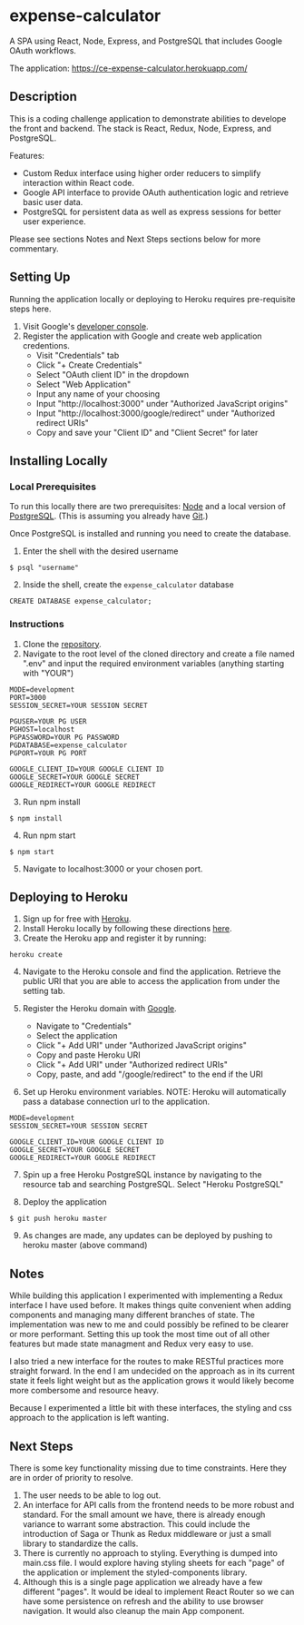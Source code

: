 # expense-calculator

A SPA using React, Node, Express, and PostgreSQL that includes Google OAuth workflows.

The application: https://ce-expense-calculator.herokuapp.com/

## Description

This is a coding challenge application to demonstrate abilities to develope the front and backend. The stack is React, Redux, Node, Express, and PostgreSQL.

Features:

- Custom Redux interface using higher order reducers to simplify interaction within React code.
- Google API interface to provide OAuth authentication logic and retrieve basic user data.
- PostgreSQL for persistent data as well as express sessions for better user experience.

Please see sections Notes and Next Steps sections below for more commentary.

## Setting Up

Running the application locally or deploying to Heroku requires pre-requisite steps here.

1. Visit Google's [developer console](https://console.developers.google.com/).
2. Register the application with Google and create web application credentions.
   - Visit "Credentials" tab
   - Click "+ Create Credentials"
   - Select "OAuth client ID" in the dropdown
   - Select "Web Application"
   - Input any name of your choosing
   - Input "http://localhost:3000" under "Authorized JavaScript origins"
   - Input "http://localhost:3000/google/redirect" under "Authorized redirect URIs"
   - Copy and save your "Client ID" and "Client Secret" for later

## Installing Locally

### Local Prerequisites

To run this locally there are two prerequisites: [Node](https://nodejs.org/en/download/) and a local version of [PostgreSQL](https://www.postgresql.org/download/). (This is assuming you already have [Git](https://help.github.com/en/github/getting-started-with-github/set-up-git).)

Once PostgreSQL is installed and running you need to create the database.

1. Enter the shell with the desired username

```
$ psql "username"
```

2. Inside the shell, create the `expense_calculator` database

```
CREATE DATABASE expense_calculator;
```

### Instructions

1. Clone the [repository](https://github.com/Tmunayyer/expense-calculator).
2. Navigate to the root level of the cloned directory and create a file named ".env" and input the required environment variables (anything starting with "YOUR")

```
MODE=development
PORT=3000
SESSION_SECRET=YOUR SESSION SECRET

PGUSER=YOUR PG USER
PGHOST=localhost
PGPASSWORD=YOUR PG PASSWORD
PGDATABASE=expense_calculator
PGPORT=YOUR PG PORT

GOOGLE_CLIENT_ID=YOUR GOOGLE CLIENT ID
GOOGLE_SECRET=YOUR GOOGLE SECRET
GOOGLE_REDIRECT=YOUR GOOGLE REDIRECT

```

3. Run npm install

```
$ npm install
```

4. Run npm start

```
$ npm start
```

5. Navigate to localhost:3000 or your chosen port.

## Deploying to Heroku

1. Sign up for free with [Heroku](https://www.heroku.com/).
2. Install Heroku locally by following these directions [here](https://devcenter.heroku.com/articles/getting-started-with-nodejs#set-up).
3. Create the Heroku app and register it by running:

```
heroku create
```

4. Navigate to the Heroku console and find the application. Retrieve the public URI that you are able to access the application from under the setting tab.

5. Register the Heroku domain with [Google](https://console.developers.google.com/).

   - Navigate to "Credentials"
   - Select the application
   - Click "+ Add URI" under "Authorized JavaScript origins"
   - Copy and paste Heroku URI
   - Click "+ Add URI" under "Authorized redirect URIs"
   - Copy, paste, and add "/google/redirect" to the end if the URI

6. Set up Heroku environment variables. NOTE: Heroku will automatically pass a database connection url to the application.

```
MODE=development
SESSION_SECRET=YOUR SESSION SECRET

GOOGLE_CLIENT_ID=YOUR GOOGLE CLIENT ID
GOOGLE_SECRET=YOUR GOOGLE SECRET
GOOGLE_REDIRECT=YOUR GOOGLE REDIRECT
```

7. Spin up a free Heroku PostgreSQL instance by navigating to the resource tab and searching PostgreSQL. Select "Heroku PostgreSQL"

8. Deploy the application

```
$ git push heroku master
```

9. As changes are made, any updates can be deployed by pushing to heroku master (above command)

## Notes

While building this application I experimented with implementing a Redux interface I have used before. It makes things quite convenient when adding components and managing many different branches of state. The implementation was new to me and could possibly be refined to be clearer or more performant. Setting this up took the most time out of all other features but made state managment and Redux very easy to use.

I also tried a new interface for the routes to make RESTful practices more straight forward. In the end I am undecided on the approach as in its current state it feels light weight but as the application grows it would likely become more combersome and resource heavy.

Because I experimented a little bit with these interfaces, the styling and css approach to the application is left wanting.

## Next Steps

There is some key functionality missing due to time constraints. Here they are in order of priority to resolve.

1. The user needs to be able to log out.
2. An interface for API calls from the frontend needs to be more robust and standard. For the small amount we have, there is already enough variance to warrant some abstraction. This could include the introduction of Saga or Thunk as Redux middleware or just a small library to standardize the calls.
3. There is currently no approach to styling. Everything is dumped into main.css file. I would explore having styling sheets for each "page" of the application or implement the styled-components library.
4. Although this is a single page application we already have a few different "pages". It would be ideal to implement React Router so we can have some persistence on refresh and the ability to use browser navigation. It would also cleanup the main App component.
